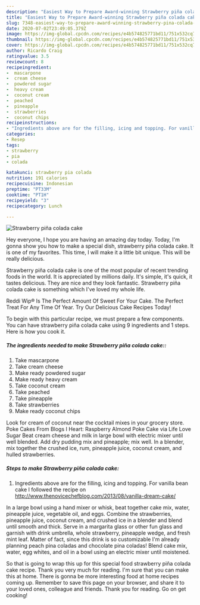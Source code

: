 ```yaml
---
description: "Easiest Way to Prepare Award-winning Strawberry piña colada cake"
title: "Easiest Way to Prepare Award-winning Strawberry piña colada cake"
slug: 7348-easiest-way-to-prepare-award-winning-strawberry-pina-colada-cake
date: 2020-07-02T23:49:05.379Z
image: https://img-global.cpcdn.com/recipes/e4b574825771bd11/751x532cq70/strawberry-pina-colada-cake-recipe-main-photo.jpg
thumbnail: https://img-global.cpcdn.com/recipes/e4b574825771bd11/751x532cq70/strawberry-pina-colada-cake-recipe-main-photo.jpg
cover: https://img-global.cpcdn.com/recipes/e4b574825771bd11/751x532cq70/strawberry-pina-colada-cake-recipe-main-photo.jpg
author: Ricardo Craig
ratingvalue: 3.5
reviewcount: 8
recipeingredient:
-  mascarpone
-  cream cheese
-  powdered sugar
-  heavy cream
-  coconut cream
-  peached
-  pineapple
-  strawberries
-  coconut chips
recipeinstructions:
- "Ingredients above are for the filling, icing and topping. For vanilla bean cake I followed the recipe on http://www.thenovicechefblog.com/2013/08/vanilla-dream-cake/"
categories:
- Resep
tags:
- strawberry
- pia
- colada

katakunci: strawberry pia colada
nutrition: 191 calories
recipecuisine: Indonesian
preptime: "PT33M"
cooktime: "PT1H"
recipeyield: "3"
recipecategory: Lunch

---
```



![Strawberry piña colada cake](https://img-global.cpcdn.com/recipes/e4b574825771bd11/751x532cq70/strawberry-pina-colada-cake-recipe-main-photo.jpg)

Hey everyone, I hope you are having an amazing day today. Today, I'm gonna show you how to make a special dish, strawberry piña colada cake. It is one of my favorites. This time, I will make it a little bit unique. This will be really delicious.

Strawberry piña colada cake is one of the most popular of recent trending foods in the world. It is appreciated by millions daily. It's simple, it's quick, it tastes delicious. They are nice and they look fantastic. Strawberry piña colada cake is something which I've loved my whole life.

Reddi Wip® Is The Perfect Amount Of Sweet For Your Cake. The Perfect Treat For Any Time Of Year. Try Our Delicious Cake Recipes Today!


To begin with this particular recipe, we must prepare a few components. You can have strawberry piña colada cake using 9 ingredients and 1 steps. Here is how you cook it.

##### The ingredients needed to make Strawberry piña colada cake::

1. Take  mascarpone
1. Take  cream cheese
1. Make ready  powdered sugar
1. Make ready  heavy cream
1. Take  coconut cream
1. Take  peached
1. Take  pineapple
1. Take  strawberries
1. Make ready  coconut chips


Look for cream of coconut near the cocktail mixes in your grocery store. Poke Cakes From Blogs I Heart: Raspberry Almond Poke Cake via Life Love Sugar Beat cream cheese and milk in large bowl with electric mixer until well blended. Add dry pudding mix and pineapple; mix well. In a blender, mix together the crushed ice, rum, pineapple juice, coconut cream, and hulled strawberries. 

##### Steps to make Strawberry piña colada cake:

1. Ingredients above are for the filling, icing and topping. For vanilla bean cake I followed the recipe on http://www.thenovicechefblog.com/2013/08/vanilla-dream-cake/


In a large bowl using a hand mixer or whisk, beat together cake mix, water, pineapple juice, vegetable oil, and eggs. Combine the strawberries, pineapple juice, coconut cream, and crushed ice in a blender and blend until smooth and thick. Serve in a margarita glass or other fun glass and garnish with drink umbrella, whole strawberry, pineapple wedge, and fresh mint leaf. Matter of fact, since this drink is so customizable I&#39;m already planning peach pina coladas and chocolate pina coladas! Blend cake mix, water, egg whites, and oil in a bowl using an electric mixer until moistened. 

So that is going to wrap this up for this special food strawberry piña colada cake recipe. Thank you very much for reading. I'm sure that you can make this at home. There is gonna be more interesting food at home recipes coming up. Remember to save this page on your browser, and share it to your loved ones, colleague and friends. Thank you for reading. Go on get cooking!
